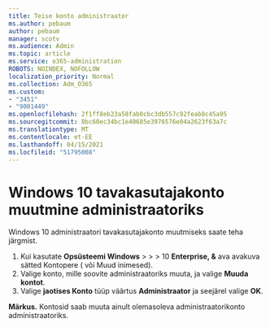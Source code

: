 ```yaml
---
title: Teise konto administraator
ms.author: pebaum
author: pebaum
manager: scotv
ms.audience: Admin
ms.topic: article
ms.service: o365-administration
ROBOTS: NOINDEX, NOFOLLOW
localization_priority: Normal
ms.collection: Adm_O365
ms.custom:
- "3451"
- "9001449"
ms.openlocfilehash: 2f1ff8eb23a58fab0cbc3db557c92feab8c45a95
ms.sourcegitcommit: 8bc60ec34bc1e40685e3976576e04a2623f63a7c
ms.translationtype: MT
ms.contentlocale: et-EE
ms.lasthandoff: 04/15/2021
ms.locfileid: "51795008"
---
```

# <a name="change-a-standard-user-account-to-an-administrator-in-windows-10"></a>Windows 10 tavakasutajakonto muutmine administraatoriks

Windows 10 administraatori tavakasutajakonto muutmiseks saate teha järgmist.

1. Kui kasutate **Opsüsteemi Windows**  >    >    >  10 **Enterprise, &** ava avakuva sätted Kontopere ( või Muud inimesed).
2. Valige konto, mille soovite administraatoriks muuta, ja valige **Muuda kontot**.
3. Valige **jaotises Konto** tüüp väärtus **Administraator** ja seejärel valige **OK**.

**Märkus.** Kontosid saab muuta ainult olemasoleva administraatorikonto administraatoriks.